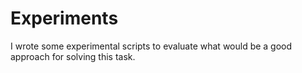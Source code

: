 # Experiments
I wrote some experimental scripts to evaluate what would be a good approach for solving this task.